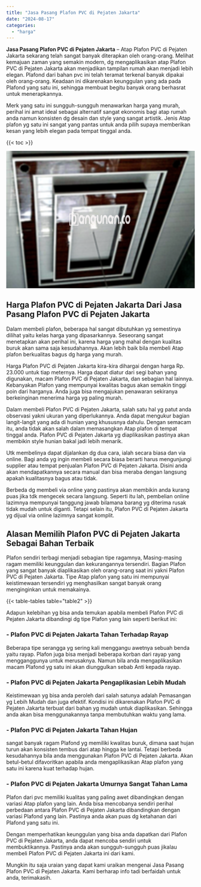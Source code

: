 ```yaml
---
title: "Jasa Pasang Plafon PVC di Pejaten Jakarta"
date: "2024-08-17"
categories: 
  - "harga"
---
```


**Jasa Pasang Plafon PVC di Pejaten Jakarta** – Atap Plafon PVC di Pejaten Jakarta sekarang telah sangat banyak diterapkan oleh orang-orang. Melihat kemajuan zaman yang semakin modern, dg mengaplikasikan atap Plafon PVC di Pejaten Jakarta akan menjadikan tampilan rumah akan menjadi lebih elegan. Plafond dari bahan pvc ini telah teramat terkenal banyak dipakai oleh orang-orang. Keadaan ini dikarenakan keunggulan yang ada pada Plafond yang satu ini, sehingga membuat begitu banyak orang berhasrat untuk menerapkannya.

Merk yang satu ini sungguh-sungguh menawarkan harga yang murah, perihal ini amat ideal sebagai alternatif sangat ekonomis bagi atap rumah anda namun konsisten dg desain dan style yang sangat artistik. Jenis Atap plafon yg satu ini sangat yang pantas untuk anda pilih supaya memberikan kesan yang lebih elegan pada tempat tinggal anda.

{{< toc >}}

![Jasa Pasang Plafon PVC di Pejaten Jakarta](/images/flafond-pvc-murah10.png)

## Harga Plafon PVC di Pejaten Jakarta Dari Jasa Pasang Plafon PVC di Pejaten Jakarta

Dalam membeli plafon, beberapa hal sangat dibutuhkan yg semestinya dilihat yaitu kelas harga yang dipasarkannya. Seseorang sangat menetapkan akan perihal ini, karena harga yang mahal dengan kualitas buruk akan sama saja kesudahannya. Akan lebih baik bila membeli Atap plafon berkualitas bagus dg harga yang murah.

Harga Plafon PVC di Pejaten Jakarta kira-kira dihargai dengan harga Rp. 23.000 untuk tiap meternya. Harga dapat diatur dari segi bahan yang digunakan, macam Plafon PVC di Pejaten Jakarta, dan sebagian hal lainnya. Kebanyakan Plafon yang mempunyai kwalitas bagus akan semakin tinggi poin dari harganya. Anda juga bisa mengajukan penawaran sekiranya berkeinginan menerima harga yg paling murah.

Dalam membeli Plafon PVC di Pejaten Jakarta, salah satu hal yg patut anda observasi yakni ukuran yang diperlukannya. Anda dapat mengukur bagian langit-langit yang ada di hunian yang khususnya dahulu. Dengan semacam itu, anda tidak akan salah dalam memasangkan Atap plafon di tempat tinggal anda. Plafon PVC di Pejaten Jakarta yg diaplikasikan pastinya akan membikin style hunian bakal jadi lebih menarik.

Utk membelinya dapat dijalankan dg dua cara, ialah secara biasa dan via online. Bagi anda yg ingin membeli secara biasa berarti harus mengunjungi supplier atau tempat penjualan Plafon PVC di Pejaten Jakarta. Disini anda akan mendapatkannya secara manual dan bisa meraba dengan langsung apakah kualitasnya bagus atau tidak.

Berbeda dg membeli via online yang pastinya akan membikin anda kurang puas jika tdk mengecek secara langsung. Seperti itu lah, pembelian online lazimnya mempunyai tanggung jawab bilamana barang yg diterima rusak tidak mudah untuk diganti. Tetapi selain itu, Plafon PVC di Pejaten Jakarta yg dijual via online lazimnya sangat komplit.

## Alasan Memilih Plafon PVC di Pejaten Jakarta Sebagai Bahan Terbaik

Plafon sendiri terbagi menjadi sebagian tipe ragamnya, Masing-masing ragam memiliki keunggulan dan kekurangannya tersendiri. Bagian Plafon yang sangat banyak diaplikasikan oleh orang-orang saat ini yakni Plafon PVC di Pejaten Jakarta. Tipe Atap plafon yang satu ini mempunyai keistimewaan tersendiri yg menghasilkan sangat banyak orang menginginkan untuk memakainya.

{{< table-tables table="table2" >}}

Adapun kelebihan yg bisa anda temukan apabila membeli Plafon PVC di Pejaten Jakarta dibandingi dg tipe Plafon yang lain seperti berikut ini:

### \- Plafon PVC di Pejaten Jakarta Tahan Terhadap Rayap

Beberapa tipe serangga yg sering kali menggangu awetnya sebuah benda yaitu rayap. Plafon juga bisa menjadi beberapa korban dari rayap yang mengganggunya untuk merusaknya. Namun bila anda mengaplikasikan macam Plafond yg satu ini akan diunggulkan sebab Anti kepada rayap.

### \- Plafon PVC di Pejaten Jakarta Pengaplikasian Lebih Mudah

Keistimewaan yg bisa anda peroleh dari salah satunya adalah Pemasangan yg Lebih Mudah dan juga efektif. Kondisi ini dikarenakan Plafon PVC di Pejaten Jakarta terbuat dari bahan yg mudah untuk diaplikasikan. Sehingga anda akan bisa menggunakannya tanpa membutuhkan waktu yang lama.

### \- Plafon PVC di Pejaten Jakarta Tahan Hujan

sangat banyak ragam Plafond yg memiliki kwalitas buruk, dimana saat hujan turun akan konsisten tembus dari atap hingga ke lantai. Tetapi berbeda kesudahannya bila anda menggunakan Plafon PVC di Pejaten Jakarta. Akan betul-betul difavoritkan apabila anda mengaplikasikan Atap plafon yang satu ini karena kuat terhadap hujan.

### \- Plafon PVC di Pejaten Jakarta Umurnya Sangat Tahan Lama

Plafon dari pvc memiliki kualitas yang paling awet dibandingkan dengan variasi Atap plafon yang lain. Anda bisa mencobanya sendiri perihal perbedaan antara Plafon PVC di Pejaten Jakarta dibandingkan dengan variasi Plafond yang lain. Pastinya anda akan puas dg ketahanan dari Plafond yang satu ini.

Dengan memperhatikan keunggulan yang bisa anda dapatkan dari Plafon PVC di Pejaten Jakarta, anda dapat mencoba sendiri untuk membuktikannya. Pastinya anda akan sungguh-sungguh puas jikalau membeli Plafon PVC di Pejaten Jakarta ini dari kami.

Mungkin itu saja uraian yang dapat kami uraikan mengenai Jasa Pasang Plafon PVC di Pejaten Jakarta. Kami berharap info tadi berfaidah untuk anda, terimakasih.
